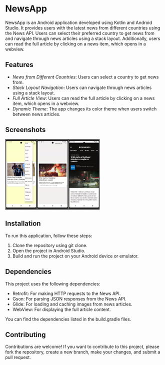 # NewsApp

NewsApp is an Android application developed using Kotlin and Android Studio. It provides users with the latest news from different countries using the News API. Users can select their preferred country to get news from and navigate through news articles using a stack layout. Additionally, users can read the full article by clicking on a news item, which opens in a webview.

## Features

- *News from Different Countries*: Users can select a country to get news from.
- *Stack Layout Navigation*: Users can navigate through news articles using a stack layout.
- *Full Article View*: Users can read the full article by clicking on a news item, which opens in a webview.
- *Dynamic Theme*: The app changes its color theme when users switch between news articles.

## Screenshots

<img  align="left" src="main.png" width="20%" height="20%">
<img  align="left" src="usa.png" width="20%" height="20%">
<img  src="usa_open.png" width="20%" height="20%">

## Installation

To run this application, follow these steps:

1. Clone the repository using git clone.
2. Open the project in Android Studio.
3. Build and run the project on your Android device or emulator.

## Dependencies

This project uses the following dependencies:

- Retrofit: For making HTTP requests to the News API.
- Gson: For parsing JSON responses from the News API.
- Glide: For loading and caching images from news articles.
- WebView: For displaying the full article content.

You can find the dependencies listed in the build.gradle files.

## Contributing

Contributions are welcome! If you want to contribute to this project, please fork the repository, create a new branch, make your changes, and submit a pull request.
